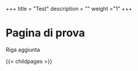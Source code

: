+++
title = "Test"
description = ""
weight ="1"
+++

# Pagina di prova

Riga aggiunta

{{< childpages >}}